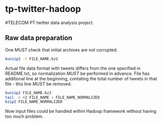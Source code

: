 tp-twitter-hadoop
=================

#TELECOM PT twitter data analysis project.

## Raw data preparation

One *MUST* check that initial archives are not corrupted.

```bash
bunzip2 -t FILE_NAME.bz2
```

Actual file data format with tweets differs from the one specified in README.txt, so normalization *MUST* be performed in advance.
File has additional line at the beginning, contating the total number of tweets in that file - this line *MUST* be removed.

```bash
bunzip2 FILE_NAME.bz2
tail -n +2 FILE_NAME > FILE_NAME_NORMALIZED
bzip2 FILE_NAME_NORMALIZED
```

Now input files could be handled within Hadoop framework without having too much problem.


